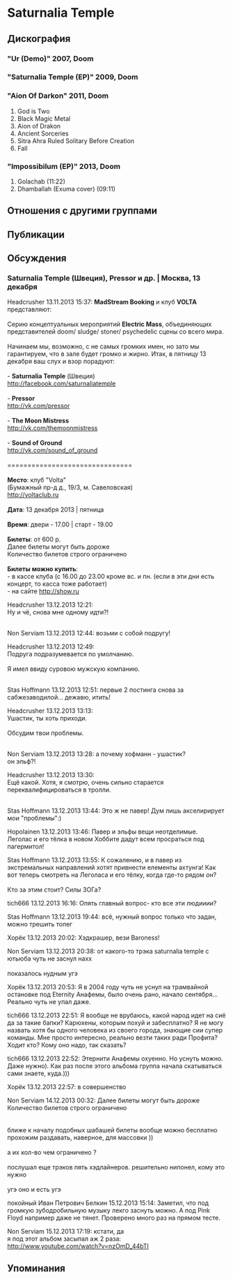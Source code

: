 # Saturnalia Temple



## Дискография

### "Ur (Demo)" 2007, Doom



### "Saturnalia Temple (EP)" 2009, Doom



### "Aion Of Darkon" 2011, Doom

1. God is Two 
2. Black Magic Metal 
3. Aion of Drakon 
4. Ancient Sorceries 
5. Sitra Ahra Ruled Solitary Before Creation 
6. Fall

### "Impossibilum (EP)" 2013, Doom

1. Golachab (11:22)
2. Dhamballah (Exuma cover) (09:11)


## Отношения с другими группами


## Публикации


## Обсуждения

### Saturnalia Temple (Швеция), Pressor и др. | Москва, 13 декабря

Headcrusher 13.11.2013 15:37:
<B>MadStream Booking</B> и клуб <B>VOLTA</B> представляют:<BR><BR>Серию концептуальных мероприятий <B>Electric Mass</B>, объединяющих представителей doom/ sludge/ stoner/ psychedelic сцены со всего мира.<BR><BR>Начинаем мы, возможно, с не самых громких имен, но зато мы гарантируем, что в зале будет громко и жирно. Итак, в пятницу 13 декабря ваш слух и взор порадуют:<BR><BR>- <B>Saturnalia Temple</B> (Швеция)<BR><A HREF="http://facebook.com/saturnaliatemple" TARGET="_blank">http://facebook.com/saturnaliatemple</A><BR><BR>- <B>Pressor</B><BR><A HREF="http://vk.com/pressor" TARGET="_blank">http://vk.com/pressor</A><BR><BR>- <B>The Moon Mistress</B><BR><A HREF="http://vk.com/themoonmistress" TARGET="_blank">http://vk.com/themoonmistress</A><BR><BR>- <B>Sound of Ground</B><BR><A HREF="http://vk.com/sound_of_ground" TARGET="_blank">http://vk.com/sound_of_ground</A><BR><BR>===============================<BR><BR><B>Место</B>: клуб "Volta"<BR>(Бумажный пр-д д., 19/3, м. Савеловская)<BR><A HREF="http://voltaclub.ru" TARGET="_blank">http://voltaclub.ru</A><BR><BR><B>Дата</B>: 13 декабря 2013 | пятница<BR><BR><B>Время</B>: двери - 17.00 | старт - 19.00<BR><BR><B>Билеты</B>: от 600 р.<BR>Далее билеты могут быть дороже<BR>Количество билетов строго ограничено<BR><BR><B>Билеты можно купить</B>:<BR>- в кассе клуба (c 16.00 до 23.00 кроме вс. и пн. (если в эти дни есть концерт, то касса тоже работает)<BR>- на сайте <A HREF="http://show.ru" TARGET="_blank">http://show.ru</A>

Headcrusher 13.12.2013 12:21:
<BR>Ну и чё, снова мне одному идти?!<BR><BR>

Non Serviam 13.12.2013 12:44:
возьми с собой подругу!

Headcrusher 13.12.2013 12:49:
<BR>Подруга подразумевается по умолчанию.<BR><BR>Я имел ввиду суровою мужскую компанию.<BR><BR>

Stas Hoffmann 13.12.2013 12:51:
первые 2 постинга снова за сабжезаводилой... дежавю, итить!

Headcrusher 13.12.2013 13:13:
<BR>Ушастик, ты хоть приходи.<BR><BR>Обсудим твои проблемы.<BR><BR>

Non Serviam 13.12.2013 13:28:
а почему хофманн - ушастик?<BR>он эльф?!

Headcrusher 13.12.2013 13:30:
<BR>Ещё какой. Хотя, я смотрю, очень сильно старается переквалифицироваться в тролли.<BR><BR>

Stas Hoffmann 13.12.2013 13:44:
Это ж не павер! Дум лишь акселирирует мои "проблемы":)

Hopolainen 13.12.2013 13:46:
Павер и эльфы вещи неотделимые.<BR>Леголас и его тёлка в новом Хоббите дадут всем просраться под пагермитол!

Stas Hoffmann 13.12.2013 13:55:
К сожалению, и в павер из экстремальных направлений хотят привнести елементы ахтунга! Как вот теперь смотреть на Леголаса и его тёлку, когда где-то рядом <I>он</I>?<BR><BR>Кто за этим стоит? Силы ЗОГа?

tich666 13.12.2013 16:16:
Опять главный вопрос- кто все эти людииии?

Stas Hoffmann 13.12.2013 19:44:
всё, нужный вопрос только что задан, можно трешить топег

Хорёк 13.12.2013 20:02:
Хэдкрашер, вези Baroness!

Non Serviam 13.12.2013 20:38:
от какого-то трэка saturnalia temple с ютьюба чуть не заснул нахх<BR><BR>показалось нудным угэ

Хорёк 13.12.2013 20:53:
Я в 2004 году чуть не уснул на трамвайной остановке под Eternity Анафемы, было очень рано, начало сентября... Реально чуть не упал даже.

tich666 13.12.2013 22:51:
Я вообще не врубаюсь, какой народ идет на сиё да за такие бапки? Карюхены, которым похуй и забесплатно? Я не могу назвать хотя бы одного человека из своего города, знающие сии супер команды. Мне просто интересно, реально везти таких ради Профита? Ходит кто? Кому оно надо, так сказать?

tich666 13.12.2013 22:52:
Этернити Анафемы охуенно. Но уснуть можно. Даже нужно). Как раз после этого альбома группа начала скатываться сами знаете, куда.)))

Хорёк 13.12.2013 22:57:
в совершенство

Non Serviam 14.12.2013 00:32:
Далее билеты могут быть дороже<BR>Количество билетов строго ограничено<BR><BR><BR>ближе к началу подобных шабашей билеты вообще можно бесплатно прохожим раздавать, наверное, для массовки ))<BR><BR>а их кол-во чем ограничено ?<BR><BR>послушал еще трэков пять хэдлайнеров. решительно нипонел, кому это нужно<BR><BR>угэ оно и есть угэ

покойный Иван Петрович Белкин 15.12.2013 15:14:
Заметил, что под громкую зубодробильную музыку лекго заснуть можно. А под Pink Floyd например даже не тянет. Проверено много раз на прямом тесте.

Non Serviam 15.12.2013 17:19:
кстати, да<BR>я под этот альбом засыпал аж 2 раза:<BR><A HREF="http://www.youtube.com/watch?v=nzOmD_44bTI" TARGET="_blank">http://www.youtube.com/watch?v=nzOmD_44bTI</A>



## Упоминания

